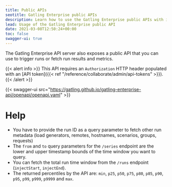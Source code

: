 ```yaml
---
title: Public APIs
seotitle: Gatling Enterprise public APIs
description: Learn how to use the Gatling Enterprise public APIs with its Swagger (OpenAPI) documentation.
lead: Usage of the Gatling Enterprise public API
date: 2021-03-08T12:50:24+00:00
toc: false
swagger-ui: true
---
```


The Gatling Enterprise API server also exposes a public API that you can use to trigger runs or fetch run results and metrics.

{{< alert info >}}
This API requires an `Authorization` HTTP header populated with an [API token]({{< ref "/reference/collaborate/admin/api-tokens" >}}).
{{< /alert >}}

{{< swagger-ui src="https://gatling.github.io/gatling-enterprise-api/openapi/openapi.yaml" >}}

# Help
- You have to provide the run ID as a query parameter to fetch other run metadata (load generators, remotes, hostnames, scenarios, groups, requests)
- The `from` and `to` query parameters for the `/series` endpoint are the lower and upper timestamp bounds of the time window you want to query. 
- You can fetch the total run time window from the `/runs` endpoint (`injectStart`, `injectEnd`).
- The returned percentiles by the API are: `min`, `p25`, `p50`, `p75`, `p80`, `p85`, `p90`, `p95`, `p99`, `p999`, `p9999` and `max`.
